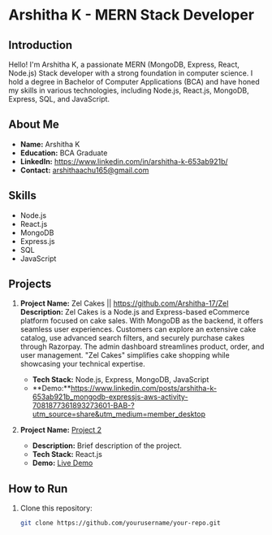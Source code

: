 # Arshitha K - MERN Stack Developer

## Introduction

Hello! I'm Arshitha K, a passionate MERN (MongoDB, Express, React, Node.js) Stack developer with a strong foundation in computer science. I hold a degree in Bachelor of Computer Applications (BCA) and have honed my skills in various technologies, including Node.js, React.js, MongoDB, Express, SQL, and JavaScript.

## About Me

- **Name:** Arshitha K
- **Education:** BCA Graduate
- **LinkedIn:** https://www.linkedin.com/in/arshitha-k-653ab921b/
- **Contact:** arshithaachu165@gmail.com

## Skills

- Node.js
- React.js
- MongoDB
- Express.js
- SQL
- JavaScript

## Projects

1. **Project Name:** Zel Cakes || https://github.com/Arshitha-17/Zel
   **Description:** Zel Cakes is a Node.js and Express-based eCommerce platform focused on cake sales. With MongoDB as the backend, it offers seamless user experiences. Customers can explore an extensive cake catalog, use advanced search filters, and securely purchase cakes through Razorpay. The admin dashboard streamlines product, order, and user management. "Zel Cakes" simplifies cake shopping while showcasing your technical expertise.
   - **Tech Stack:** Node.js, Express, MongoDB, JavaScript
   - **Demo:**https://www.linkedin.com/posts/arshitha-k-653ab921b_mongodb-expressjs-aws-activity-7081877361893273601-BAB-?utm_source=share&utm_medium=member_desktop

2. **Project Name:** [Project 2](link_to_project2_repo)
   - **Description:** Brief description of the project.
   - **Tech Stack:** React.js
   - **Demo:** [Live Demo](link_to_live_demo_if_available)

## How to Run 

1. Clone this repository:
   ```bash
   git clone https://github.com/yourusername/your-repo.git
